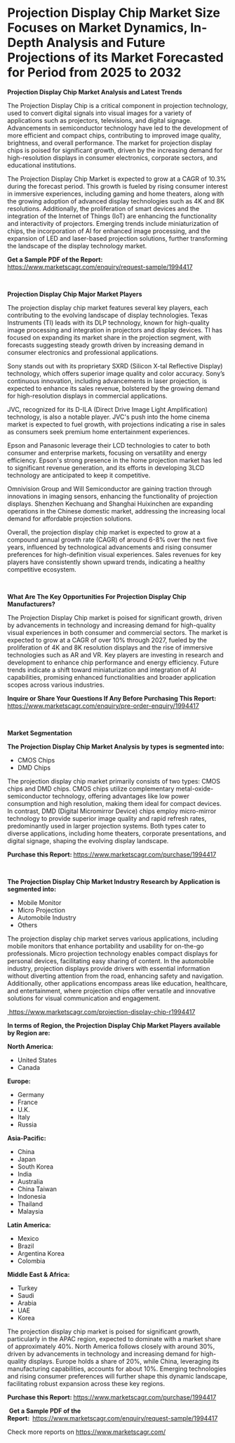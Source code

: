 <p><h1>Projection Display Chip Market Size Focuses on Market Dynamics, In-Depth Analysis and Future Projections of its Market Forecasted for Period from 2025 to 2032</h1></p><p><strong>Projection Display Chip Market Analysis and Latest Trends</strong></p>
<p><p>The Projection Display Chip is a critical component in projection technology, used to convert digital signals into visual images for a variety of applications such as projectors, televisions, and digital signage. Advancements in semiconductor technology have led to the development of more efficient and compact chips, contributing to improved image quality, brightness, and overall performance. The market for projection display chips is poised for significant growth, driven by the increasing demand for high-resolution displays in consumer electronics, corporate sectors, and educational institutions.</p><p>The Projection Display Chip Market is expected to grow at a CAGR of 10.3% during the forecast period. This growth is fueled by rising consumer interest in immersive experiences, including gaming and home theaters, along with the growing adoption of advanced display technologies such as 4K and 8K resolutions. Additionally, the proliferation of smart devices and the integration of the Internet of Things (IoT) are enhancing the functionality and interactivity of projectors. Emerging trends include miniaturization of chips, the incorporation of AI for enhanced image processing, and the expansion of LED and laser-based projection solutions, further transforming the landscape of the display technology market.</p></p>
<p><strong>Get a Sample PDF of the Report:&nbsp;</strong> <a href="https://www.marketscagr.com/enquiry/request-sample/1994417?utm_campaign=2313&utm_medium=2&utm_source=Github&utm_content=ia&utm_term=13022025&utm_id=projection-display-chip">https://www.marketscagr.com/enquiry/request-sample/1994417</a></p>
<p>&nbsp;</p>
<p><strong>Projection Display Chip Major Market Players</strong></p>
<p><p>The projection display chip market features several key players, each contributing to the evolving landscape of display technologies. Texas Instruments (TI) leads with its DLP technology, known for high-quality image processing and integration in projectors and display devices. TI has focused on expanding its market share in the projection segment, with forecasts suggesting steady growth driven by increasing demand in consumer electronics and professional applications.</p><p>Sony stands out with its proprietary SXRD (Silicon X-tal Reflective Display) technology, which offers superior image quality and color accuracy. Sony’s continuous innovation, including advancements in laser projection, is expected to enhance its sales revenue, bolstered by the growing demand for high-resolution displays in commercial applications.</p><p>JVC, recognized for its D-ILA (Direct Drive Image Light Amplification) technology, is also a notable player. JVC's push into the home cinema market is expected to fuel growth, with projections indicating a rise in sales as consumers seek premium home entertainment experiences.</p><p>Epson and Panasonic leverage their LCD technologies to cater to both consumer and enterprise markets, focusing on versatility and energy efficiency. Epson's strong presence in the home projection market has led to significant revenue generation, and its efforts in developing 3LCD technology are anticipated to keep it competitive.</p><p>Omnivision Group and Will Semiconductor are gaining traction through innovations in imaging sensors, enhancing the functionality of projection displays. Shenzhen Kechuang and Shanghai Huixinchen are expanding operations in the Chinese domestic market, addressing the increasing local demand for affordable projection solutions.</p><p>Overall, the projection display chip market is expected to grow at a compound annual growth rate (CAGR) of around 6-8% over the next five years, influenced by technological advancements and rising consumer preferences for high-definition visual experiences. Sales revenues for key players have consistently shown upward trends, indicating a healthy competitive ecosystem.</p></p>
<p>&nbsp;</p>
<p><strong>What Are The Key Opportunities For Projection Display Chip Manufacturers?</strong></p>
<p><p>The Projection Display Chip market is poised for significant growth, driven by advancements in technology and increasing demand for high-quality visual experiences in both consumer and commercial sectors. The market is expected to grow at a CAGR of over 10% through 2027, fueled by the proliferation of 4K and 8K resolution displays and the rise of immersive technologies such as AR and VR. Key players are investing in research and development to enhance chip performance and energy efficiency. Future trends indicate a shift toward miniaturization and integration of AI capabilities, promising enhanced functionalities and broader application scopes across various industries.</p></p>
<p><strong>Inquire or Share Your Questions If Any Before Purchasing This Report:</strong> <a href="https://www.marketscagr.com/enquiry/pre-order-enquiry/1994417?utm_campaign=2313&utm_medium=2&utm_source=Github&utm_content=ia&utm_term=13022025&utm_id=projection-display-chip">https://www.marketscagr.com/enquiry/pre-order-enquiry/1994417</a></p>
<p>&nbsp;</p>
<p><strong>Market Segmentation</strong></p>
<p><strong>The Projection Display Chip Market Analysis by types is segmented into:</strong></p>
<p><ul><li>CMOS Chips</li><li>DMD Chips</li></ul></p>
<p><p>The projection display chip market primarily consists of two types: CMOS chips and DMD chips. CMOS chips utilize complementary metal-oxide-semiconductor technology, offering advantages like low power consumption and high resolution, making them ideal for compact devices. In contrast, DMD (Digital Micromirror Device) chips employ micro-mirror technology to provide superior image quality and rapid refresh rates, predominantly used in larger projection systems. Both types cater to diverse applications, including home theaters, corporate presentations, and digital signage, shaping the evolving display landscape.</p></p>
<p><strong>Purchase this Report:&nbsp;</strong><a href="https://www.marketscagr.com/purchase/1994417?utm_campaign=2313&utm_medium=2&utm_source=Github&utm_content=ia&utm_term=13022025&utm_id=projection-display-chip">https://www.marketscagr.com/purchase/1994417</a></p>
<p>&nbsp;</p>
<p><strong>The Projection Display Chip Market Industry Research by Application is segmented into:</strong></p>
<p><ul><li>Mobile Monitor</li><li>Micro Projection</li><li>Automobile Industry</li><li>Others</li></ul></p>
<p><p>The projection display chip market serves various applications, including mobile monitors that enhance portability and usability for on-the-go professionals. Micro projection technology enables compact displays for personal devices, facilitating easy sharing of content. In the automobile industry, projection displays provide drivers with essential information without diverting attention from the road, enhancing safety and navigation. Additionally, other applications encompass areas like education, healthcare, and entertainment, where projection chips offer versatile and innovative solutions for visual communication and engagement.</p></p>
<p><a href="https://www.marketscagr.com/projection-display-chip-r1994417?utm_campaign=2313&utm_medium=2&utm_source=Github&utm_content=ia&utm_term=13022025&utm_id=projection-display-chip">&nbsp;https://www.marketscagr.com/projection-display-chip-r1994417</a></p>
<p><strong>In terms of Region, the Projection Display Chip Market Players available by Region are:</strong></p>
<p>
    <p> <strong> North America: </strong>
        <ul>
            <li>United States</li>
            <li>Canada</li>
        </ul>
        </p> 
    <p> <strong> Europe: </strong>
        <ul>
            <li>Germany</li>
            <li>France</li>
            <li>U.K.</li>
            <li>Italy</li>
            <li>Russia</li>
        </ul>
        </p> 
    <p> <strong> Asia-Pacific: </strong>
        <ul>
            <li>China</li>
            <li>Japan</li>
            <li>South Korea</li>
            <li>India</li>
            <li>Australia</li>
            <li>China Taiwan</li>
            <li>Indonesia</li>
            <li>Thailand</li>
            <li>Malaysia</li>
        </ul>
        </p> 
    <p> <strong> Latin America: </strong>
        <ul>
            <li>Mexico</li>
            <li>Brazil</li>
            <li>Argentina Korea</li>
            <li>Colombia</li>
        </ul>
        </p> 
    <p> <strong> Middle East & Africa: </strong>
        <ul>
            <li>Turkey</li>
            <li>Saudi</li>
            <li>Arabia</li>
            <li>UAE</li>
            <li>Korea</li>
        </ul>
    </p>
    </p>
<p><p>The projection display chip market is poised for significant growth, particularly in the APAC region, expected to dominate with a market share of approximately 40%. North America follows closely with around 30%, driven by advancements in technology and increasing demand for high-quality displays. Europe holds a share of 20%, while China, leveraging its manufacturing capabilities, accounts for about 10%. Emerging technologies and rising consumer preferences will further shape this dynamic landscape, facilitating robust expansion across these key regions.</p></p>
<p><strong>Purchase this Report: </strong><a href="https://www.marketscagr.com/purchase/1994417?utm_campaign=2313&utm_medium=2&utm_source=Github&utm_content=ia&utm_term=13022025&utm_id=projection-display-chip">https://www.marketscagr.com/purchase/1994417</a></p>
<p>&nbsp;<strong>Get a Sample PDF of the Report:&nbsp;&nbsp;</strong><a href="https://www.marketscagr.com/enquiry/request-sample/1994417?utm_campaign=2313&utm_medium=2&utm_source=Github&utm_content=ia&utm_term=13022025&utm_id=projection-display-chip">https://www.marketscagr.com/enquiry/request-sample/1994417</a></p>
<p><strong></strong></p>
<p>Check more reports on <a href="https://www.marketscagr.com/?utm_campaign=2313&utm_medium=2&utm_source=Github&utm_content=ia&utm_term=13022025&utm_id=projection-display-chip">https://www.marketscagr.com/</a></p>